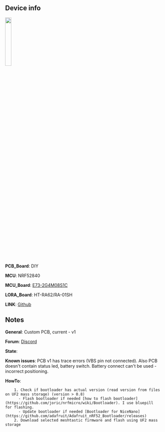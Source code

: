 ## Device info

<img class = "board-img img-thumbnail img-responsive rounded float-end" src="https://raw.githubusercontent.com/mrekin/MeshtasticCustomBoards/main/firmware/variants/diy/e73_slim/e73_slim_v1.png" width="20%"> 

**PCB_Board**: DIY

**MCU**: NRF52840

**MCU_Board**: [E73-2G4M08S1C](https://www.cdebyte.com/products/E73-2G4M08S1C)

**LORA_Board**: HT-RA62/RA-01SH

**LINK**: [Github](https://github.com/mrekin/MeshtasticCustomBoards/tree/main/firmware/variants/diy/e73_slim)

## Notes

**General**: Custom PCB, current - v1

**Forum**: [Discord](https://discord.com/channels/867578229534359593/1194757507013427250)

**State**:

**Known issues**: PCB v1 has trace errors (VBS pin not connected). Also PCB doesn't contain status led, battery switch. Battery connect can't be used - incorrect positioning.

**HowTo**: 

        1. Check if bootloader has actual version (read version from files on UF2 mass storage) (version > 0.8)
          - Flash bootloader if needed [how to flash bootloader](https://github.com/joric/nrfmicro/wiki/Bootloader). I use bluepill for flashing.
          - Update bootloader if needed [Bootloader for NiceNano](https://github.com/adafruit/Adafruit_nRF52_Bootloader/releases)
        2. Download selected meshtastic firmware and flash using UF2 mass storage
          

